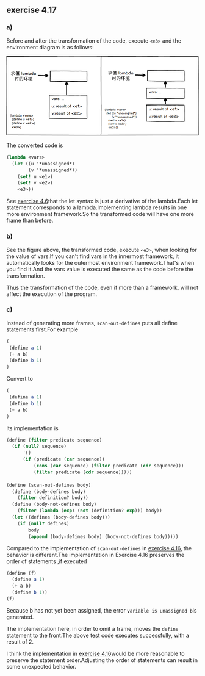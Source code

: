 ## exercise 4.17

### a)

Before and after the transformation of the code, execute  `<e3>` and the environment diagram is as follows:

<img src="./exercise_4_17.png"/>

The converted code is

``` Scheme
(lambda <vars>
  (let ((u '*unassigned*)
        (v '*unassigned*))
    (set! u <e1>)
    (set! v <e2>)
    <e3>))
```

See [exercise 4.6](./4.6.md)that the let syntax is just a derivative of the lambda.Each let statement corresponds to a lambda.Implementing lambda results in one more environment framework.So the transformed code will have one more frame than before.

### b)

See the figure above, the transformed code, execute `<e3>`, when looking for the value of vars.If you can't find vars in the innermost framework, it automatically looks for the outermost environment framework.That's when you find it.And the vars value is executed the same as the code before the transformation.

Thus the transformation of the code, even if more than a framework, will not affect the execution of the program.
### c)

Instead of generating more frames, `scan-out-defines` puts all define statements first.For example

``` Scheme
(
 (define a 1)
 (+ a b)
 (define b 1)
)
```

Convert to

``` Scheme
(
 (define a 1)
 (define b 1)
 (+ a b)
)
```

Its implementation is

``` Scheme
(define (filter predicate sequence)
  (if (null? sequence)
      '()
      (if (predicate (car sequence))
          (cons (car sequence) (filter predicate (cdr sequence)))
          (filter predicate (cdr sequence)))))

(define (scan-out-defines body)
  (define (body-defines body)
    (filter definition? body))
  (define (body-not-defines body)
    (filter (lambda (exp) (not (definition? exp))) body))
  (let ((defines (body-defines body)))
    (if (null? defines)
        body
        (append (body-defines body) (body-not-defines body)))))
```

Compared to the implementation of `scan-out-defines` in  [exercise 4.16](./4.16.md), the behavior is different.The implementation in Exercise 4.16 preserves the order of statements ,if executed

``` Scheme
(define (f)
  (define a 1)
  (+ a b)
  (define b 1))
(f)
```

Because b has not yet been assigned, the error `variable is unassigned b`is generated.

The implementation here, in order to omit a frame, moves the `define` statement to the front.The above test code executes successfully, with a result of 2.

I think the implementation in [exercise 4.16](./4.16.md)would be more reasonable to preserve the statement order.Adjusting the order of statements can result in some unexpected behavior.

